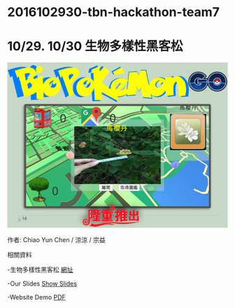 # 2016102930-tbn-hackathon-team7

# 10/29. 10/30 生物多樣性黑客松  

![](./生物寶可夢比賽用_PPT.001.jpg)

作者: Chiao Yun Chen / 涼涼 / 宗益


相關資料

-生物多樣性黑客松 [網址](http://promo.tbn.org.tw/Home/hackathon)

-Our Slides [Show Slides](#)

-Website Demo [PDF](#)
